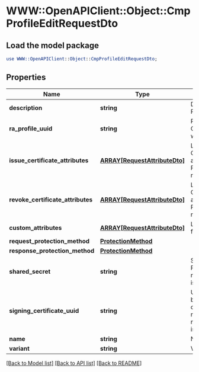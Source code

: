 # WWW::OpenAPIClient::Object::CmpProfileEditRequestDto

## Load the model package
```perl
use WWW::OpenAPIClient::Object::CmpProfileEditRequestDto;
```

## Properties
Name | Type | Description | Notes
------------ | ------------- | ------------- | -------------
**description** | **string** | Description of the CMP Profile | [optional] 
**ra_profile_uuid** | **string** | RA Profile UUID that the CMP Profile is associated with | [optional] 
**issue_certificate_attributes** | [**ARRAY[RequestAttributeDto]**](RequestAttributeDto.md) | List of Attributes to issue Certificate for the associated RA Profile. Required when raProfileUuid is provided | [optional] 
**revoke_certificate_attributes** | [**ARRAY[RequestAttributeDto]**](RequestAttributeDto.md) | List of Attributes to revoke Certificate for the associated RA Profile. Required when raProfileUuid is provided | [optional] 
**custom_attributes** | [**ARRAY[RequestAttributeDto]**](RequestAttributeDto.md) | List of Custom Attributes for CMP Profile | [optional] 
**request_protection_method** | [**ProtectionMethod**](ProtectionMethod.md) |  | 
**response_protection_method** | [**ProtectionMethod**](ProtectionMethod.md) |  | 
**shared_secret** | **string** | Shared secret for the CMP Request. Required when requestProtectionMethod is sharedSecret | [optional] 
**signing_certificate_uuid** | **string** | UUID of the Certificate to be used as signing certificate for CMP responses. Required when responseProtectionMethod is signature | [optional] 
**name** | **string** | Name of the CMP Profile | 
**variant** | **string** | Variant of the CMP Profile | 

[[Back to Model list]](../README.md#documentation-for-models) [[Back to API list]](../README.md#documentation-for-api-endpoints) [[Back to README]](../README.md)


